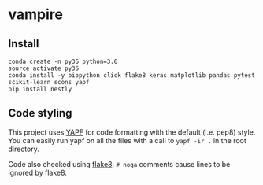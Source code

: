 # vampire

## Install

```
conda create -n py36 python=3.6
source activate py36
conda install -y biopython click flake8 keras matplotlib pandas pytest scikit-learn scons yapf
pip install nestly
```

## Code styling

This project uses [YAPF](https://github.com/google/yapf) for code formatting with the default (i.e. pep8) style.
You can easily run yapf on all the files with a call to `yapf -ir .` in the root directory.

Code also checked using [flake8](http://flake8.pycqa.org/en/latest/).
`# noqa` comments cause lines to be ignored by flake8.

